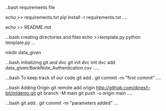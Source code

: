 ..bash
requirements file
 
echo >> requirements.txt
pip install -r requirements.txt
....

echo >> README.md

...bash
creating directories and files
echo >>template.py
python template.py
...

mkdir data_given


...bash
initializing git and dvc
git init
dvc init
dvc add data_given/BankNote_Authentication.csv
.....

...bash
To keep track of our code
git add .
git commit -m "first commit"
....

...bash
Adding Origin
git remote add origin http://github.com/dinesh-bit/mldemo.git
git branch  -M main
git push -u origin main
....

...bash
git add . 
git commit -m "parameters added"
...



